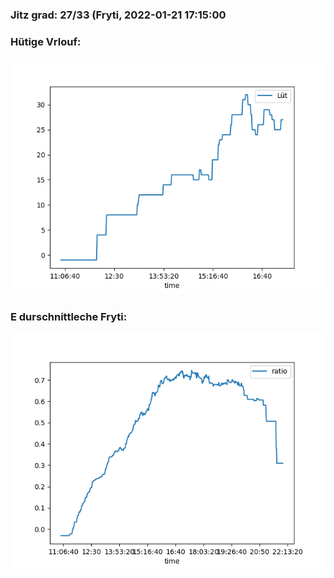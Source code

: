 ### Jitz grad: 27/33 (Fryti, 2022-01-21 17:15:00

### Hütige Vrlouf:
![Graph](Today.png)

### E durschnittleche Fryti:
![Graph](Fryti.png)